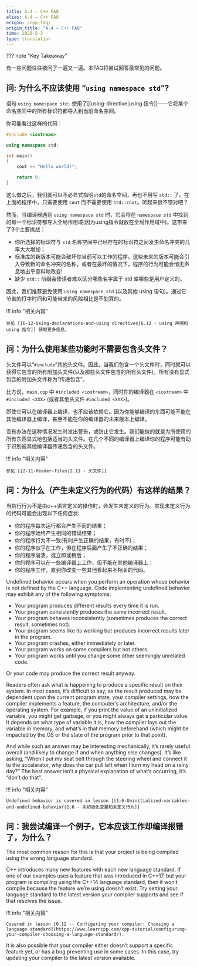 ```yaml
---
title: A.4 — C++ FAQ
alias: A.4 — C++ FAQ
origin: /cpp-faq/
origin_title: "A.4 — C++ FAQ"
time: 2020-5-3
type: translation
---
```


??? note "Key Takeaway"
	


有一些问题往往被问了一遍又一遍。本FAQ将尝试回答最常见的问题。

## 问: 为什么不应该使用 “`using namespace std`”? 

语句 `using namespace std;` 使用了[[using-directive|using 指令]]——它将某个命名空间中的所有标识符都导入到当前命名空间。

你可能看过这样的代码：

```cpp
#include <iostream>

using namespace std;

int main()
{
    cout << "Hello world!";

    return 0;
}
```

这么做之后，我们就可以不必显式指明`std`的命名空间，再也不用写 `std::` 了。在上面的程序中，只需要使用 `cout` 而不需要使用 `std::cout`。听起来很不错对吧？

然而，当编译器遇到 `using namespace std` 时，它会将在 `namespace std` 中找到的每一个标识符都导入全局作用域(因为using指令就放在全局作用域中)。这带来了3个主要挑战：

- 你所选择的标识符与 `std` 名称空间中已经存在的标识符之间发生命名冲突的几率大大增加；
- 标准库的新版本可能会破坏你当前可以工作的程序。这些未来的版本可能会引入导致新的命名冲突的名称，或者在最坏的情况下，程序的行为可能会悄无声息地出乎意料地改变!
- 缺少 `std::` 前缀会使读者难以区分哪些名字属于 std 库哪些是用户定义的。

因此，我们推荐避免使用 `using namespace std` (以及其他 using 语句)。通过它节省的打字时间和可能带来的风险相比是不划算的。

!!! info "相关内容"

	参见 [[6-12-Using-declarations-and-using directives|6.12 - using 声明和 using 指令]] 获取更多信息。

## 问：为什么使用某些功能时不需要包含头文件？

头文件可以“`#include`”其他头文件。因此，当我们包含一个头文件时，同时就可以获得它包含的所有附加头文件(以及那些头文件包含的所有头文件)。所有没有显式包含的附加头文件称为“传递包含”。

比方说，`main.cpp` 中 `#included <iostream>`，同时你的编译器在 `<iostream>` 中 `#included <XXX>` (或者其他头文件 `#included <XXX>`)。

即使它可以在编译器上编译，也不应该依赖它。因为你能够编译的东西可能不能在其他编译器上编译，甚至不能在你的编译器的未来版本上编译。

没有办法在这种情况发生时发出警告，或防止它发生。我们能做的就是为所使用的所有东西显式地包括适当的头文件。在几个不同的编译器上编译你的程序可能有助于识别被其他编译器传递包含的头文件。


!!! info "相关内容"

	参见 [[2-11-Header-files|2.11 - 头文件]]

## 问：为什么（产生未定义行为的代码）有这样的结果？

当执行行为不是由c++语言定义的操作时，会发生未定义的行为。实现未定义行为的代码可能会出现以下任何症状:

- 你的程序每次运行都会产生不同的结果；
- 你的程序始终产生相同的错误结果；
- 你的程序行为不一致(有时产生正确的结果，有时不)；
- 你的程序似乎在工作，但在程序后面产生了不正确的结果；
- 你的程序崩溃，或立即或稍后；
- 你的程序可以在一些编译器上工作，但不能在其他编译器上；
- 你的程序工作，直到你改变一些其他看起来不相关的代码。


Undefined behavior occurs when you perform an operation whose behavior is not defined by the C++ language. Code implementing undefined behavior may exhibit any of the following symptoms:

-   Your program produces different results every time it is run.
-   Your program consistently produces the same incorrect result.
-   Your program behaves inconsistently (sometimes produces the correct result, sometimes not).
-   Your program seems like its working but produces incorrect results later in the program.
-   Your program crashes, either immediately or later.
-   Your program works on some compilers but not others.
-   Your program works until you change some other seemingly unrelated code.

Or your code may produce the correct result anyway.

Readers often ask what is happening to produce a specific result on their system. In most cases, it’s difficult to say, as the result produced may be dependent upon the current program state, your compiler settings, how the compiler implements a feature, the computer’s architecture, and/or the operating system. For example, if you print the value of an uninitialized variable, you might get garbage, or you might always get a particular value. It depends on what type of variable it is, how the compiler lays out the variable in memory, and what’s in that memory beforehand (which might be impacted by the OS or the state of the program prior to that point).

And while such an answer may be interesting mechanically, it’s rarely useful overall (and likely to change if and when anything else changes). It’s like asking, “When I put my seat belt through the steering wheel and connect it to the accelerator, why does the car pull left when I turn my head on a rainy day?” The best answer isn’t a physical explanation of what’s occurring, it’s “don’t do that”.

!!! info "相关内容"

	Undefined behavior is covered in lesson [[1-6-Uninitialized-variables-and-undefined-behavior|1.6 - 未初始化变量和未定义行为]]

## 问：我尝试编译一个例子，它本应该工作却编译报错了，为什么？


The most common reason for this is that your project is being compiled using the wrong language standard.

C++ introduces many new features with each new language standard. If one of our examples uses a feature that was introduced in C++17, but your program is compiling using the C++14 language standard, then it won’t compile because the feature we’re using doesn’t exist. Try setting your language standard to the latest version your compiler supports and see if that resolves the issue.

!!! info "相关内容"

	Covered in lesson [0.12 -- Configuring your compiler: Choosing a language standard](https://www.learncpp.com/cpp-tutorial/configuring-your-compiler-choosing-a-language-standard/).

It is also possible that your compiler either doesn’t support a specific feature yet, or has a bug preventing use in some cases. In this case, try updating your compiler to the latest version available.